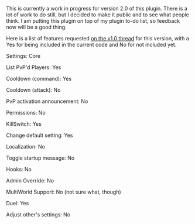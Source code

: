 This is currently a work in progress for version 2.0 of this plugin.  There is a lot of work to do still, but I decided to make it public and to see what people think.  I am putting this plugin on top of my plugin to-do list, so feedback now will be a good thing.  

Here is a list of features requested <a href="http://forums.bukkit.org/threads/1137/">on the v1.0 thread</a> for this version, with a Yes for being included in the current code and No for not included yet.  

Settings: Core

List PvP'd Players: Yes

Cooldown (command): Yes

Cooldown (attack): No

PvP activation announcement: No

Permissions: No

KillSwitch: Yes

Change default setting: Yes

Localization: No

Toggle startup message: No

Hooks: No

Admin Override: No

MultiWorld Support: No (not sure what, though)

Duel: Yes

Adjust other's settings: No
